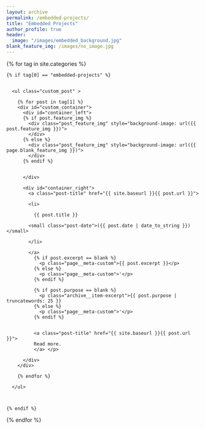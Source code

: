 ```yaml
---
layout: archive
permalink: /embedded-projects/
title: "Embedded Projects"
author_profile: true
header:
  image: "/images/embedded_background.jpg"
blank_feature_img: /images/no_image.jpg  
---
```


<div class="tags-expo-section">

  {% for tag in site.categories %}

    {% if tag[0] == "embedded-projects" %}


      <ul class="custom_post" >

        {% for post in tag[1] %}
        <div id="custom_container">
          <div id="container_left">
          {% if post.feature_img %}
            <div class="post_feature_img" style="background-image: url({{ post.feature_img }})">
            </div>
          {% else %}
            <div class="post_feature_img" style="background-image: url({{ page.blank_feature_img }})">
            </div>
          {% endif %}  


          </div>

          <div id="container_right">
            <a class="post-title" href="{{ site.baseurl }}{{ post.url }}">

            <li>

              {{ post.title }}

            <small class="post-date">({{ post.date | date_to_string }})</small>

            </li>

            </a>
              {% if post.excerpt == blank %}
                <p class="page__meta-custom">{{ post.excerpt }}</p>
              {% else %}
                <p class="page__meta-custom">'</p>
              {% endif %}    

              {% if post.purpose == blank %}              
                <p class="archive__item-excerpt">{{ post.purpose | truncatewords: 25 }}
              {% else %}
                <p class="page__meta-custom">'</p>
              {% endif %}


              <a class="post-title" href="{{ site.baseurl }}{{ post.url }}">
              Read more.
              </a> </p>

          </div>
        </div>

        {% endfor %}

      </ul>



    {% endif %}

  {% endfor %}

</div>
